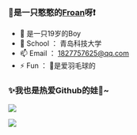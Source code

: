 ### 👋是一只憨憨的[**Froan**](https://github.com/fromann/)呀❗
<!--
**fromann/fromann** is a ✨ _special_ ✨ repository because its `README.md` (this file) appears on your GitHub profile.
Here are some ideas to get you started:-->
- 👦 是一只19岁的Boy
- 🏫 School ： 青岛科技大学
- 📫 Email ： 1827757625@qq.com
- ⚡ Fun ： 🏸是爱羽毛球的

### ✨我也是热爱Github的娃🎉~

<a href="https://github.com/fromann"><img align="center" src="https://github-readme-stats.vercel.app/api?username=fromann&hide=prs&count_private=true&show_icons=true&hide_border=true&bg_color=DEG,87e3cd,d1e6a6,ffde95,fa887a,ccabd9" /></a>

<a href="https://github.com/fromann"><img align="center" src="https://github-readme-stats.vercel.app/api/top-langs/?username=fromann&hide_border=true&bg_color=DEG,90f7ec,32ccbc&title_color=ff0000&layout=compact" /></a>
